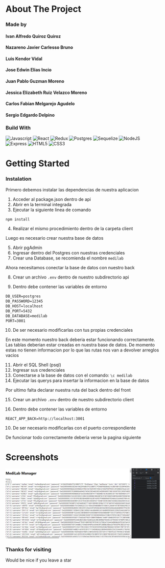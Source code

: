 # About The Project

### Made by

#### Ivan Alfredo Quiroz Quiroz
#### Nazareno Javier Carlesso Bruno
#### Luis Kendor Vidal
#### Jose Edwin Elias Incio
#### Juan Pablo Guzman Moreno
#### Jessica Elizabeth Ruiz Velazco Moreno
#### Carlos Fabian Melgarejo Agudelo
#### Sergio Edgardo Delpino

### Build With

![Javascript](https://img.shields.io/badge/Javascript-black.svg?style=flat-square&logo=javascript&logoColor=%23F7DF1E)
![React](https://img.shields.io/badge/React-black.svg?style=flat-square&logo=react&logoColor=%2361DAFB)
![Redux](https://img.shields.io/badge/Redux-black.svg?style=flat-square&logo=redux&logoColor=%23593d88)
![Postgres](https://img.shields.io/badge/Postgres-black.svg?style=flat-square&logo=postgresql&logoColor=%23316192)
![Sequelize](https://img.shields.io/badge/Sequelize-black?style=flat-square&logo=Sequelize&logoColor=%52B0E7)
![NodeJS](https://img.shields.io/badge/NodeJS-black?style=flat-square&logo=node.js&logoColor=%68a063)
![Express](https://img.shields.io/badge/Express-black.svg?style=flat-square&logo=express&logoColor=%2361DAFB)
![HTML5](https://img.shields.io/badge/HTML5-black.svg?style=flat-square&logo=html5&logoColor=%23E34F26)
![CSS3](https://img.shields.io/badge/CSS3-black.svg?style=flat-square&logo=css3&logoColor=%231572B6)

# Getting Started

### Instalation

Primero debemos instalar las dependencias de nuestra aplicacion

1. Acceder al package.json dentro de api
2. Abrir en la terminal integrada
3. Ejecutar la siguiente linea de comando

```
npm install
```

4. Realizar el mismo procedimiento dentro de la carpeta client

Luego es necesario crear nuestra base de datos

5. Abrir pgAdmin
6. Ingresar dentro del Postgres con nuestras credenciales
7. Crear una Database, se recomienda el nombre ```medilab```

Ahora necesitamos conectar la base de datos con nuestro back

8. Crear un archivo ```.env``` dentro de nuestro subdirectorio api

9. Dentro debe contener las variables de entorno

```
DB_USER=postgres
DB_PASSWORD=12345
DB_HOST=localhost
DB_PORT=5432
DB_DATABASE=medilab
PORT=3001
```

10. De ser necesario modificarlas con tus propias credenciales

En este momento nuestro back deberia estar funcionando correctamente.
Las tablas deberian estar creadas en nuestra base de datos. De momento estas no tienen informacion por lo que las rutas nos van a devolver arreglos vacios

11. Abrir el SQL Shell (psql)
12. Ingresar sus credenciales
13. Conectarse a la base de datos con el comando: ```\c medilab```
14. Ejecutar las querys para insertar la informacion en la base de datos

Por ultimo falta declarar nuestra ruta del back dentro del front

15. Crear un archivo ```.env``` dentro de nuestro subdirectorio client

9. Dentro debe contener las variables de entorno

```
REACT_APP_BACK=http://localhost:3001
```

10. De ser necesario modificarlas con el puerto correspondiente

De funcionar todo correctamente deberia verse la pagina siguiente

# Screenshots

![Setup](screenshots/setup.png)

### Thanks for visiting

Would be nice if you leave a star